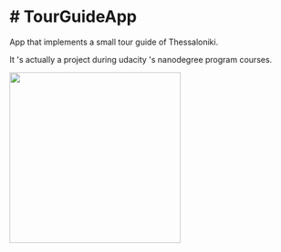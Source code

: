 <h1># TourGuideApp</h1>

<p>App that implements a small tour guide of Thessaloniki.</p>
<p>It 's actually a project during udacity 's nanodegree program courses.</p>

<p><img src="../../toeat.png" height="300"></p>
